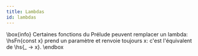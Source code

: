 ```yaml
---
title: Lambdas
id: lambdas
---
```


\box{info}
Certaines fonctions du Prélude peuvent remplacer un lambda: \hsFn{const x} prend
un paramètre et renvoie toujours x: c'est l'équivalent de \hs{\_ -> x}. 
\endbox
